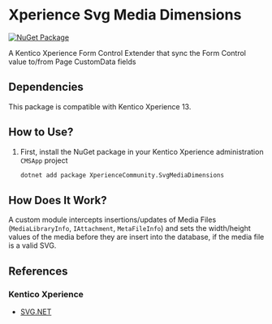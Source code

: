 # Xperience Svg Media Dimensions

[![NuGet Package](https://img.shields.io/nuget/v/XperienceCommunity.SvgMediaDimensions.svg)](https://www.nuget.org/packages/XperienceCommunity.SvgMediaDimensions)

A Kentico Xperience Form Control Extender that sync the Form Control value to/from Page CustomData fields

## Dependencies

This package is compatible with Kentico Xperience 13.

## How to Use?

1. First, install the NuGet package in your Kentico Xperience administration `CMSApp` project

   ```bash
   dotnet add package XperienceCommunity.SvgMediaDimensions
   ```

## How Does It Work?

A custom module intercepts insertions/updates of Media Files (`MediaLibraryInfo`, `IAttachment`, `MetaFileInfo`) and sets the width/height
values of the media before they are insert into the database, if the media file is a valid SVG.

## References

### Kentico Xperience

- [SVG.NET](https://github.com/svg-net/SVG)
